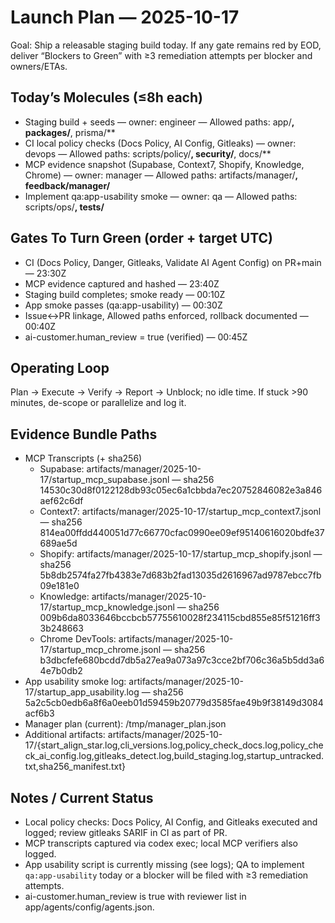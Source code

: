 # Launch Plan — 2025-10-17

Goal: Ship a releasable staging build today. If any gate remains red by EOD, deliver “Blockers to Green” with ≥3 remediation attempts per blocker and owners/ETAs.

## Today’s Molecules (≤8h each)
- Staging build + seeds — owner: engineer — Allowed paths: app/**, packages/**, prisma/**
- CI local policy checks (Docs Policy, AI Config, Gitleaks) — owner: devops — Allowed paths: scripts/policy/**, security/**, docs/**
- MCP evidence snapshot (Supabase, Context7, Shopify, Knowledge, Chrome) — owner: manager — Allowed paths: artifacts/manager/**, feedback/manager/**
- Implement qa:app-usability smoke — owner: qa — Allowed paths: scripts/ops/**, tests/**

## Gates To Turn Green (order + target UTC)
- CI (Docs Policy, Danger, Gitleaks, Validate AI Agent Config) on PR+main — 23:30Z
- MCP evidence captured and hashed — 23:40Z
- Staging build completes; smoke ready — 00:10Z
- App smoke passes (qa:app-usability) — 00:30Z
- Issue↔PR linkage, Allowed paths enforced, rollback documented — 00:40Z
- ai-customer.human_review = true (verified) — 00:45Z

## Operating Loop
Plan → Execute → Verify → Report → Unblock; no idle time. If stuck >90 minutes, de-scope or parallelize and log it.

## Evidence Bundle Paths
- MCP Transcripts (+ sha256)
  - Supabase: artifacts/manager/2025-10-17/startup_mcp_supabase.jsonl — sha256 14530c30d8f0122128db93c05ec6a1cbbda7ec20752846082e3a846aef62c6df
  - Context7: artifacts/manager/2025-10-17/startup_mcp_context7.jsonl — sha256 814ea00ffdd440051d77c66770cfac0990ee09ef95140616020bdfe37689ae5d
  - Shopify: artifacts/manager/2025-10-17/startup_mcp_shopify.jsonl — sha256 5b8db2574fa27fb4383e7d683b2fad13035d2616967ad9787ebcc7fb09e181e0
  - Knowledge: artifacts/manager/2025-10-17/startup_mcp_knowledge.jsonl — sha256 009b6da8033646bccbcb57755610028f234115cbd855e85f51216ff33b248663
  - Chrome DevTools: artifacts/manager/2025-10-17/startup_mcp_chrome.jsonl — sha256 b3dbcfefe680bcdd7db5a27ea9a073a97c3cce2bf706c36a5b5dd3a64e7b0db2
- App usability smoke log: artifacts/manager/2025-10-17/startup_app_usability.log — sha256 5a2c5cb0edb6a8f6a0eeb01d59459b20779d3585fae49b9f38149d3084acf6b3
- Manager plan (current): /tmp/manager_plan.json
- Additional artifacts: artifacts/manager/2025-10-17/{start_align_star.log,cli_versions.log,policy_check_docs.log,policy_check_ai_config.log,gitleaks_detect.log,build_staging.log,startup_untracked.txt,sha256_manifest.txt}

## Notes / Current Status
- Local policy checks: Docs Policy, AI Config, and Gitleaks executed and logged; review gitleaks SARIF in CI as part of PR.
- MCP transcripts captured via codex exec; local MCP verifiers also logged.
- App usability script is currently missing (see logs); QA to implement `qa:app-usability` today or a blocker will be filed with ≥3 remediation attempts.
- ai-customer.human_review is true with reviewer list in app/agents/config/agents.json.
